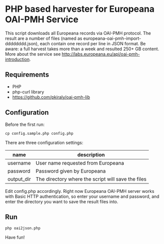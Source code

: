 # PHP based harvester for Europeana OAI-PMH Service

This script downloads all Europeana records via OAI-PMH protocol. The result are a number of files (named as europeana-oai-pmh-import-dddddddd.json), each contain one record per line in JSON format.
Be aware: a full harvest takes more than a week and resulted 250+ GB content.
More about the service see http://labs.europeana.eu/api/oai-pmh-introduction.

## Requirements

* PHP
* php-curl library
* https://github.com/pkiraly/oai-pmh-lib

## Configuration

Before the first run:

    cp config.sample.php config.php

There are three configuration settings:

| name     | description |
| ---      | ---         |
| username | User name requested from Europeana |
| password | Password given by Europeana |
| output_dir | The directory where the script will save the files |

Edit config.php accordingly. Right now Europeana OAI-PMH server works with Basic HTTP authentication, so enter your 
username and password, and enter the directory you want to save the result files into.

## Run

    php oai2json.php

Have fun!
